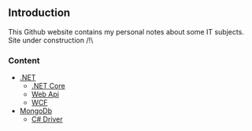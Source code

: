 ## Introduction

This Github website contains my personal notes about some IT subjects.
Site under construction /!\

### Content


* [.NET](./dotnet/readme.md)
  * [.NET Core](./dotnet/dotnetcore/readme.md)
  * [Web Api](./dotnet/webapi/readme.md)
  * [WCF](./dotnet/wcf/readme.md)
* [MongoDb](./mongodb/readme.md)
  * [C# Driver](./mongodb/csharpdriver/readme.md)
